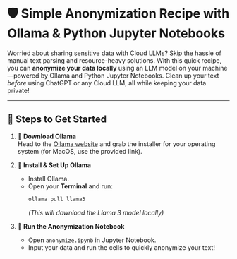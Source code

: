 # 🛡️ Simple Anonymization Recipe with Ollama & Python Jupyter Notebooks

Worried about sharing sensitive data with Cloud LLMs? Skip the hassle of manual text parsing and resource-heavy solutions. With this quick recipe, you can **anonymize your data locally** using an LLM model on your machine—powered by Ollama and Python Jupyter Notebooks. Clean up your text *before* using ChatGPT or any Cloud LLM, all while keeping your data private!

---

## 🚀 Steps to Get Started

1. **🔗 Download Ollama**  
   Head to the [Ollama website](https://ollama.com/download/mac) and grab the installer for your operating system (for MacOS, use the provided link).

2. **💾 Install & Set Up Ollama**  
   - Install Ollama.  
   - Open your **Terminal** and run:  
     ```bash
     ollama pull llama3
     ```
     _(This will download the Llama 3 model locally)_

3. **📓 Run the Anonymization Notebook**  
   - Open `anonymize.ipynb` in Jupyter Notebook.  
   - Input your data and run the cells to quickly anonymize your text!

